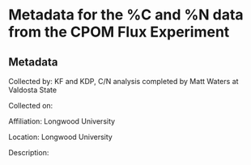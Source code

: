 # Metadata for the %C and %N data from the CPOM Flux Experiment

## Metadata

Collected by: KF and KDP, C/N analysis completed by Matt Waters at Valdosta State

Collected on:

Affiliation: Longwood University

Location: Longwood University

Description: 


